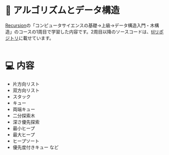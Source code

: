 # 📍 アルゴリズムとデータ構造
[Recursion](https://recursionist.io/)の「コンピュータサイエンスの基礎→上級→データ構造入門・木構造」のコースの1周目で学習した内容です。2周目以降のソースコードは、[tilリポジトリ](https://github.com/zakzackr/til/tree/main/algorithms-and-data-structures)に載せています。  
<br>   
   
# 💻 内容　
* 片方向リスト
* 双方向リスト
* スタック
* キュー
* 両端キュー
* 二分探索木
* 深さ優先探索
* 最小ヒープ
* 最大ヒープ
* ヒープソート
* 優先度付きキュー など
